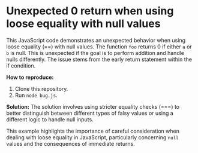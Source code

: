 # Unexpected 0 return when using loose equality with null values
This JavaScript code demonstrates an unexpected behavior when using loose equality (==) with null values.  The function `foo` returns 0 if either `a` or `b` is null. This is unexpected if the goal is to perform addition and handle nulls differently. The issue stems from the early return statement within the if condition. 

**How to reproduce:**
1. Clone this repository.
2. Run `node bug.js`.

**Solution:**
The solution involves using stricter equality checks (===) to better distinguish between different types of falsy values or using a different logic to handle null inputs.

This example highlights the importance of careful consideration when dealing with loose equality in JavaScript, particularly concerning `null` values and the consequences of immediate returns. 